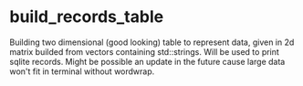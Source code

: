 # build_records_table
Building two dimensional (good looking) table to represent data, given in 2d matrix builded from vectors containing std::strings.
Will be used to print sqlite records.
Might be possible an update in the future cause large data won't fit in terminal without wordwrap.
